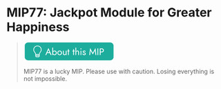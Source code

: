 # MIP77: Jackpot Module for Greater Happiness

> ![](AboutThisMIP.png)
>
> MIP77 is a lucky MIP. Please use with caution. Losing everything is not impossible.
